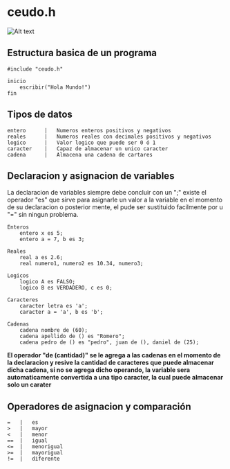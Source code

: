 # ceudo.h
![Alt text](https://github.com/CreyTuning/ceudo/blob/Arreglos/recursos/imagenes/img1.jpg?raw=true "Codigo facil y legible")


## Estructura basica de un programa

	#include "ceudo.h"

	inicio
		escribir("Hola Mundo!")
	fin

## Tipos de datos

	entero		|	Numeros enteros positivos y negativos
	reales		|	Numeros reales con decimales positivos y negativos
	logico		|	Valor logico que puede ser 0 ó 1
	caracter	|	Capaz de almacenar un unico caracter
	cadena		|	Almacena una cadena de cartares

## Declaracion y asignacion de variables

La declaracion de variables siempre debe concluir con un ";" existe el operador "es" 
que sirve para asignarle un valor a la variable en el momento de su declaracion o 
posterior mente, el pude ser sustituido facilmente por u "=" sin ningun problema. 
	
	Enteros
		entero x es 5;
		entero a = 7, b es 3;

	Reales
		real a es 2.6;
		real numero1, numero2 es 10.34, numero3;

	Logicos
		logico A es FALSO;
		logico B es VERDADERO, c es 0;

	Caracteres
		caracter letra es 'a';
		caracter a = 'a', b es 'b';

	Cadenas
		cadena nombre de (60);
		cadena apellido de () es "Romero";
		cadena pedro de () es "pedro", juan de (), daniel de (25);

**El operador "de (cantidad)" se le agrega a las cadenas en el momento de la 
declaracion y resive la cantidad de caracteres que puede almacenar dicha cadena,
si no se agrega dicho operando, la variable sera automaticamente convertida a una
tipo caracter, la cual puede almacenar solo un carater**

## Operadores de asignacion y comparación

	=	|	es
	> 	|	mayor
	<	|	menor
	==	|	igual
	<=	|	menorigual
	>=	|	mayorigual
	!=	|	diferente
